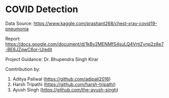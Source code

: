 # COVID Detection


Data Source: https://www.kaggle.com/prashant268/chest-xray-covid19-pneumonia

Report: https://docs.google.com/document/d/1kBv2MENMfS4suLQ4VrtiZynp2z8e7-BE6JZqwC6or-U/edit

Project Guidance:
         Dr. Bhupendra Singh Kirar
 
Comtribution by:

1. Aditya Paliwal (https://github.com/adipali2016)
2. Harsh Tripathi (https://github.com/harsh-tripathi) 
3. Ayush Singh (https://github.com/the-ayush-singh)
